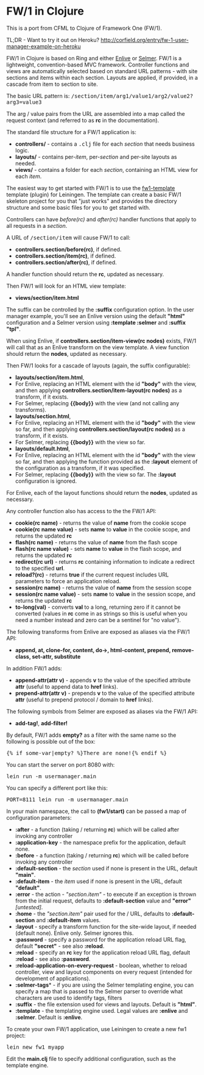FW/1 in Clojure
===============

This is a port from CFML to Clojure of Framework One (FW/1).

TL;DR - Want to try it out on Heroku? http://corfield.org/entry/fw-1-user-manager-example-on-heroku

FW/1 in Clojure is based on Ring and either
[Enlive](https://github.com/cgrand/enlive) or
[Selmer](https://github.com/yogthos/Selmer).
FW/1 is a lightweight, convention-based MVC framework.
Controller functions and views are automatically selected based on standard URL patterns - with site sections and items within each section.
Layouts are applied, if provided, in a cascade from item to section to site.

The basic URL pattern is: <tt>/section/item/arg1/value1/arg2/value2?arg3=value3</tt>

The arg / value pairs from the URL are assembled into a map called the request context (and referred to as **rc** in the documentation).

The standard file structure for a FW/1 application is:

* **controllers/** - contains a <tt>.clj</tt> file for each _section_ that needs business logic.
* **layouts/** - contains per-_item_, per-_section_ and per-site layouts as needed.
* **views/** - contains a folder for each _section_, containing an HTML view for each _item_.

The easiest way to get started with FW/1 is to use the
[fw1-template](https://github.com/framework-one/fw1-template) template
(plugin) for Leiningen. The template can create a basic FW/1 skeleton
project for you that "just works" and provides the directory structure
and some basic files for you to get started with. 

Controllers can have _before(rc)_ and _after(rc)_ handler functions that apply to all requests in a _section_.

A URL of <tt>/section/item</tt> will cause FW/1 to call:

* **controllers.section/before(rc)**, if defined.
* **controllers.section/item(rc)**, if defined.
* **controllers.section/after(rc)**, if defined.

A handler function should return the **rc**, updated as necessary.

Then FW/1 will look for an HTML view template:

* **views/section/item.html**

The suffix can be controlled by the **:suffix** configuration option. In the user manager example, you'll see an Enlive version using the default **"html"** configuration and a Selmer version using **:template :selmer** and **:suffix "tpl"**.

When using Enlive, if **controllers.section/item-view(rc nodes)** exists, FW/1 will call that as an Enlive transform on the view template. A view function should return the **nodes**, updated as necessary.

Then FW/1 looks for a cascade of layouts (again, the suffix configurable):

* **layouts/section/item.html**,
 * For Enlive, replacing an HTML element with the id **"body"** with the view, and then applying **controllers.section/item-layout(rc nodes)** as a transform, if it exists.
 * For Selmer, replacing **{{body}}** with the view (and not calling any transforms).
* **layouts/section.html**,
 * For Enlive, replacing an HTML element with the id **"body"** with the view so far, and then applying **controllers.section/layout(rc nodes)** as a transform, if it exists.
 * For Selmer, replacing **{{body}}** with the view so far.
* **layouts/default.html**,
 * For Enlive, replacing an HTML element with the id **"body"** with the view so far, and then applying the function provided as the **:layout** element of the configuration as a transform, if it was specified.
 * For Selmer, replacing **{{body}}** with the view so far. The **:layout** configuration is ignored.

For Enlive, each of the layout functions should return the **nodes**, updated as necessary.

Any controller function also has access to the the FW/1 API:

* **cookie(rc name)** - returns the value of **name** from the cookie scope
* **cookie(rc name value)** - sets **name** to **value** in the cookie scope, and returns the updated **rc**
* **flash(rc name)** - returns the value of **name** from the flash scope
* **flash(rc name value)** - sets **name** to **value** in the flash scope, and returns the updated **rc**
* **redirect(rc url)** - returns **rc** containing information to indicate a redirect to the specified **url**.
* **reload?(rc)** - returns **true** if the current request includes URL parameters to force an application reload.
* **session(rc name)** - returns the value of **name** from the session scope
* **session(rc name value)** - sets **name** to **value** in the session scope, and returns the updated **rc**
* **to-long(val)** - converts **val** to a long, returning zero if it cannot be converted (values in **rc** come in as strings so this is useful when you need a number instead and zero can be a sentinel for "no value").

The following transforms from Enlive are exposed as aliases via the FW/1 API:

* **append, at, clone-for, content, do->, html-content, prepend, remove-class, set-attr, substitute**

In addition FW/1 adds:

* **append-attr(attr v)** - appends **v** to the value of the specified attribute **attr** (useful to append data to **href** links).
* **prepend-attr(attr v)** - prepends **v** to the value of the specified attribute **attr** (useful to prepend protocol / domain to **href** links).

The following symbols from Selmer are exposed as aliases via the FW/1 API:

* **add-tag!**, **add-filter!**

By default, FW/1 adds **empty?** as a filter with the same name so the following is possible out of the box:
<pre>
{% if some-var|empty? %}There are none!{% endif %}
</pre>

You can start the server on port 8080 with:

<pre>lein run -m usermanager.main</pre>

You can specify a different port like this:

<pre>PORT=8111 lein run -m usermanager.main</pre>

In your main namespace, the call to **(fw1/start)** can be passed a map of configuration parameters:

* **:after** - a function (taking / returning **rc**) which will be called after invoking any controller
* **:application-key** - the namespace prefix for the application, default none.
* **:before** - a function (taking / returning **rc**) which will be called before invoking any controller
* **:default-section** - the _section_ used if none is present in the URL, default **"main"**.
* **:default-item** - the _item_ used if none is present in the URL, default **"default"**.
* **:error** - the action - _"section.item"_ - to execute if an exception is thrown from the initial request, defaults to **:default-section** value and **"error"** _[untested]_.
* **:home** - the _"section.item"_ pair used for the / URL, defaults to **:default-section** and **:default-item** values.
* **:layout** - specify a transform function for the site-wide layout, if needed (default none). Enlive only. Selmer ignores this.
* **:password** - specify a password for the application reload URL flag, default **"secret"** - see also **:reload**.
* **:reload** - specify an **rc** key for the application reload URL flag, default **:reload** - see also **:password**.
* **:reload-application-on-every-request** - boolean, whether to reload controller, view and layout components on every request (intended for development of applications).
* **:selmer-tags*** - if you are using the Selmer templating engine, you can specify a map that is passed to the Selmer parser to override what characters are used to identify tags, filters
* **:suffix** - the file extension used for views and layouts. Default is **"html"**.
* **:template** - the templating engine used. Legal values are **:enlive** and **:selmer**. Default is **:enlive**.

To create your own FW/1 application, use Leiningen to create a new fw1 project:
<pre>
lein new fw1 myapp
</pre>
Edit the **main.clj** file to specify additional configuration, such as the template engine.
